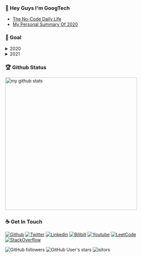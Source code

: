 ### 👋 Hey Guys I'm GoogTech
* [The No-Code Daily Life](https://www.goog.tech/?view=snapshot)
* [My Personal Summary Of 2020](https://blog.goog.tech/2020/11/26/嘿集美们-好久不见想我了嘛/)

<!-- <img align='right' src='https://algorithm.show/namecard.png' width='555'> -->
<!-- <img align='right' src='https://media.giphy.com/media/d1DVd87uM1xJip8gUv/giphy.gif' width='280'> -->
<!-- <img align='right' src='https://user-images.githubusercontent.com/5713670/87202985-820dcb80-c2b6-11ea-9f56-7ec461c497c3.gif' width='250"'> -->
<!--<img align='right' src="https://media.giphy.com/media/M9gbBd9nbDrOTu1Mqx/giphy.gif" width="230">-->


### 🔭 Goal
<details>
<summary>2020</summary>
    
* [ ] learn ctf 
* [x] learn guitar 
* [x] learn raspberry pi 
* [x] build six-pack abs 
* [x] learn golang language 
* [ ] learn deep learning with tensorflow
</details>
    
<details>
<summary>2021</summary>
    
* [x] learn data structures and algorithms
* [ ] prepare for the postgraduate examination
</details>

<!-- 
### 🌐 Website
* **CSCourse : *https://cscourse.cn***
* Algorithm : *https://algorithm.show*
* CTF Organization : *https://ctflag.org*
-->

### 🏆 Github Status
<!-- 
<a href="">
    <p align="center">
        <img src="https://github-profile-trophy.vercel.app/?username=GoogTech"/>
    </p>
</a>
-->

<!-- My GitHub stats with buefy theme ❤️, refer to: https://github.com/Arshiamidos/arshiamidos -->
<!-- <a align="center" href="">  -->

<p align="left">
<img src="https://github-readme-stats.vercel.app/api?username=GoogTech&show_icons=true" alt="my github stats" width="420"/>&nbsp;
<!-- <img src="https://github-readme-stats.vercel.app/api/top-langs/?username=GoogTech&layout=compact" alt="languages" height="165"> -->
</p>


### ☕ Get In Touch
[![Github](https://img.shields.io/badge/-Github-000?style=flat&logo=Github&logoColor=white)](https://github.com/GoogTech)
[![Twitter](https://img.shields.io/badge/-Twitter-blue?style=flat&logo=Twitter&logoColor=white)](https://twitter.com/googtech_)
[![Linkedin](https://img.shields.io/badge/-Linkedin-FCA121?style=flat&logo=Linkedin&logoColor=white)](https://www.linkedin.cn/in/googtech)
[![Bilibili](https://img.shields.io/badge/-Bilibili-c13584?style=flat&labelColor=c13584&logo=instagram&logoColor=white)](https://space.bilibili.com/364361791)
[![Youtube](https://img.shields.io/badge/-Youtube-pink?style=flat&logo=Youtube&logoColor=white)](https://www.youtube.com/channel/UCQ2-QI7IYSSX2tpOjmjBatw)
[![LeetCode](https://img.shields.io/badge/-LeetCode-c14438?style=flat&logo=leetCode&link=https://github.com/hritik5102)](https://leetcode-cn.com/u/googtech/)
[![StackOverflow](https://img.shields.io/badge/-StackOverflow-cyan?style=flat&logo=StackOverflow&logoColor=white)](https://stackoverflow.com/users/story/13689597)


![GitHub followers](https://img.shields.io/github/followers/GoogTech)
![GitHub User's stars](https://img.shields.io/github/stars/GoogTech)
![isitors](https://visitor-badge.glitch.me/badge?page_id=GoogTech.GoogTech)
